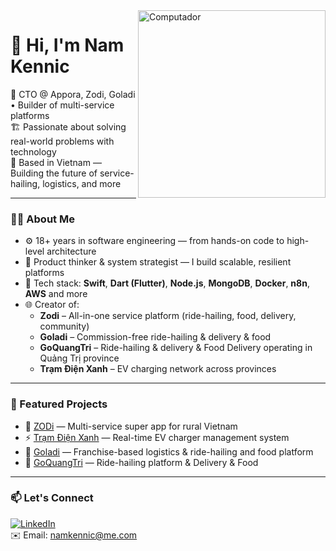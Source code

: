 <img src="https://raw.githubusercontent.com/MicaelliMedeiros/micaellimedeiros/master/image/computer-illustration.png" width="300px" align="right" alt="Computador">

# 👋 Hi, I'm Nam Kennic

🚀 CTO @ Appora, Zodi, Goladi • Builder of multi-service platforms  
🏗️ Passionate about solving real-world problems with technology  
📍 Based in Vietnam — Building the future of service-hailing, logistics, and more

---

### 👨‍💻 About Me

- ⚙️ 18+ years in software engineering — from hands-on code to high-level architecture  
- 🧠 Product thinker & system strategist — I build scalable, resilient platforms  
- 📱 Tech stack: **Swift**, **Dart (Flutter)**, **Node.js**, **MongoDB**, **Docker**, **n8n**, **AWS** and more  
- 🌐 Creator of:
  - **Zodi** – All-in-one service platform (ride-hailing, food, delivery, community)
  - **Goladi** – Commission-free ride-hailing & delivery & food
  - **GoQuangTri** – Ride-hailing & delivery & Food Delivery operating in Quảng Trị province
  - **Trạm Điện Xanh** – EV charging network across provinces

---

### 🌟 Featured Projects

- 🛵 [ZODi](https://zodicorp.vn) — Multi-service super app for rural Vietnam  
- ⚡ [Trạm Điện Xanh](https://tramdienxanh.com) — Real-time EV charger management system  
- 🎯 [Goladi](https://goladivn.com.vn) — Franchise-based logistics & ride-hailing and food platform
- 🍔 [GoQuangTri](https://goquangtri.com) — Ride-hailing platform & Delivery & Food

---

### 📫 Let's Connect

[![LinkedIn](https://img.shields.io/badge/LinkedIn-%230077B5.svg?style=for-the-badge&logo=linkedin&logoColor=white)](https://www.linkedin.com/in/namkennic)  
✉️ Email: namkennic@me.com
